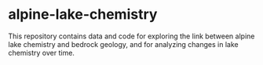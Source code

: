 # alpine-lake-chemistry
This repository contains data and code for exploring the link between alpine lake chemistry and bedrock geology, and for analyzing changes in lake chemistry over time.
